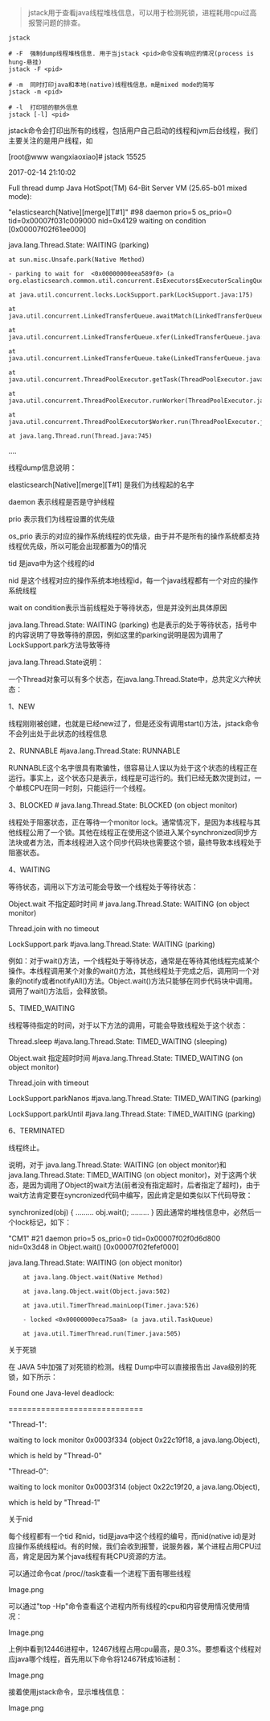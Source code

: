 >jstack用于查看java线程堆栈信息，可以用于检测死锁，进程耗用cpu过高报警问题的排查。

```shell
jstack

# -F  强制dump线程堆栈信息. 用于当jstack <pid>命令没有响应的情况(process is hung-悬挂)
jstack -F <pid>

# -m  同时打印java和本地(native)线程栈信息，m是mixed mode的简写
jstack -m <pid>

# -l  打印锁的额外信息
jstack [-l] <pid>
```

jstack命令会打印出所有的线程，包括用户自己启动的线程和jvm后台线程，我们主要关注的是用户线程，如

[root@www wangxiaoxiao]# jstack 15525

2017-02-14 21:10:02

Full thread dump Java HotSpot(TM) 64-Bit Server VM (25.65-b01 mixed mode):



"elasticsearch[Native][merge][T#1]" #98 daemon prio=5 os_prio=0 tid=0x00007f031c009000 nid=0x4129 waiting on condition [0x00007f02f61ee000]

   java.lang.Thread.State: WAITING (parking)

    at sun.misc.Unsafe.park(Native Method)

    - parking to wait for  <0x00000000eea589f0> (a org.elasticsearch.common.util.concurrent.EsExecutors$ExecutorScalingQueue)

    at java.util.concurrent.locks.LockSupport.park(LockSupport.java:175)

    at java.util.concurrent.LinkedTransferQueue.awaitMatch(LinkedTransferQueue.java:737)

    at java.util.concurrent.LinkedTransferQueue.xfer(LinkedTransferQueue.java:647)

    at java.util.concurrent.LinkedTransferQueue.take(LinkedTransferQueue.java:1269)

    at java.util.concurrent.ThreadPoolExecutor.getTask(ThreadPoolExecutor.java:1067)

    at java.util.concurrent.ThreadPoolExecutor.runWorker(ThreadPoolExecutor.java:1127)

    at java.util.concurrent.ThreadPoolExecutor$Worker.run(ThreadPoolExecutor.java:617)

    at java.lang.Thread.run(Thread.java:745)

....

线程dump信息说明：

elasticsearch[Native][merge][T#1] 是我们为线程起的名字

daemon 表示线程是否是守护线程

prio 表示我们为线程设置的优先级

os_prio 表示的对应的操作系统线程的优先级，由于并不是所有的操作系统都支持线程优先级，所以可能会出现都置为0的情况

tid 是java中为这个线程的id

nid 是这个线程对应的操作系统本地线程id，每一个java线程都有一个对应的操作系统线程

wait on condition表示当前线程处于等待状态，但是并没列出具体原因

java.lang.Thread.State: WAITING (parking) 也是表示的处于等待状态，括号中的内容说明了导致等待的原因，例如这里的parking说明是因为调用了 LockSupport.park方法导致等待

java.lang.Thread.State说明：

一个Thread对象可以有多个状态，在java.lang.Thread.State中，总共定义六种状态：

1、NEW

线程刚刚被创建，也就是已经new过了，但是还没有调用start()方法，jstack命令不会列出处于此状态的线程信息

2、RUNNABLE #java.lang.Thread.State: RUNNABLE

RUNNABLE这个名字很具有欺骗性，很容易让人误以为处于这个状态的线程正在运行。事实上，这个状态只是表示，线程是可运行的。我们已经无数次提到过，一个单核CPU在同一时刻，只能运行一个线程。

3、BLOCKED # java.lang.Thread.State: BLOCKED (on object monitor)

线程处于阻塞状态，正在等待一个monitor lock。通常情况下，是因为本线程与其他线程公用了一个锁。其他在线程正在使用这个锁进入某个synchronized同步方法块或者方法，而本线程进入这个同步代码块也需要这个锁，最终导致本线程处于阻塞状态。

4、WAITING

等待状态，调用以下方法可能会导致一个线程处于等待状态：

Object.wait 不指定超时时间 # java.lang.Thread.State: WAITING (on object monitor)

Thread.join with no timeout

LockSupport.park #java.lang.Thread.State: WAITING (parking)

例如：对于wait()方法，一个线程处于等待状态，通常是在等待其他线程完成某个操作。本线程调用某个对象的wait()方法，其他线程处于完成之后，调用同一个对象的notify或者notifyAll()方法。Object.wait()方法只能够在同步代码块中调用。调用了wait()方法后，会释放锁。

5、TIMED_WAITING

线程等待指定的时间，对于以下方法的调用，可能会导致线程处于这个状态：

Thread.sleep #java.lang.Thread.State: TIMED_WAITING (sleeping)

Object.wait 指定超时时间 #java.lang.Thread.State: TIMED_WAITING (on object monitor)

Thread.join with timeout

LockSupport.parkNanos #java.lang.Thread.State: TIMED_WAITING (parking)

LockSupport.parkUntil #java.lang.Thread.State: TIMED_WAITING (parking)

6、TERMINATED

线程终止。



说明，对于 java.lang.Thread.State: WAITING (on object monitor)和java.lang.Thread.State: TIMED_WAITING (on object monitor)，对于这两个状态，是因为调用了Object的wait方法(前者没有指定超时，后者指定了超时)，由于wait方法肯定要在syncronized代码中编写，因此肯定是如类似以下代码导致：

synchronized(obj) {
               .........
               obj.wait();
               .........
        }
因此通常的堆栈信息中，必然后一个lock标记，如下：

"CM1" #21 daemon prio=5 os_prio=0 tid=0x00007f02f0d6d800 nid=0x3d48 in Object.wait() [0x00007f02fefef000]

   java.lang.Thread.State: WAITING (on object monitor)

        at java.lang.Object.wait(Native Method)

        at java.lang.Object.wait(Object.java:502)

        at java.util.TimerThread.mainLoop(Timer.java:526)

        - locked <0x00000000eca75aa8> (a java.util.TaskQueue)

        at java.util.TimerThread.run(Timer.java:505)

关于死锁

在 JAVA 5中加强了对死锁的检测。线程 Dump中可以直接报告出 Java级别的死锁，如下所示：

Found one Java-level deadlock:

=============================

"Thread-1":

waiting to lock monitor 0x0003f334 (object 0x22c19f18, a java.lang.Object),

which is held by "Thread-0"

"Thread-0":

waiting to lock monitor 0x0003f314 (object 0x22c19f20, a java.lang.Object),

which is held by "Thread-1"

关于nid

每个线程都有一个tid 和nid，tid是java中这个线程的编号，而nid(native id)是对应操作系统线程id。有的时候，我们会收到报警，说服务器，某个进程占用CPU过高，肯定是因为某个java线程有耗CPU资源的方法。

可以通过命令cat /proc/<pid>/task查看一个进程下面有哪些线程

Image.png

可以通过"top -Hp"命令查看这个进程内所有线程的cpu和内容使用情况使用情况：

Image.png

上例中看到12446进程中，12467线程占用cpu最高，是0.3%。要想看这个线程对应java哪个线程，首先用以下命令将12467转成16进制：

Image.png

接着使用jstack命令，显示堆栈信息：

Image.png
